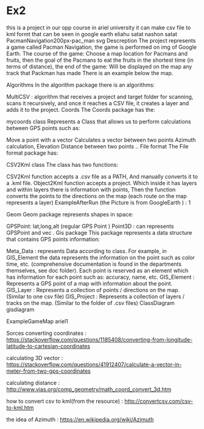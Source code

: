 # Ex2
this is a project in our opp course in ariel university 
it can make csv file to kml formt that can be seen in google earth 
eliahu satat nashon satat
PacmanNavigation200px-pac_man svg
Descreption
The project represents a game called Pacman Navigation, the game is performed on img of Google Earth. The course of the game: Choose a map location for Pacmans and fruits, then the goal of the Pacmans to eat the fruits in the shortest time (in terms of distance), the end of the game: Will be displayed on the map any track that Packman has made There is an example below the map.

Algorithms
In the algorithm package there is an algorithms:

MultiCSV : algorithm that receives a project and target folder for scanning, scans it recursively, and once it reaches a CSV file, it creates a layer and adds it to the project.
Coords
The Coords package has the:

mycoords class
Represents a Class that allows us to perform calculations between GPS points such as:

Move a point with a vector
Calculates a vector between two points
Azimuth calculation, Elevation
Distance between two points ..
File format
The File format package has:

CSV2Kml class
The class has two functions:

CSV2Kml function accepts a .csv file as a PATH, And manually converts it to a .kml file.
Object2Kml function accepts a project. Which inside it has layers and within layers there is information with points, Then the function converts the points to the directions on the map (each route on the map represents a layer)
ExampleAfterRun (the Picture is from GoogleEarth ) :
1

Geom
Geom package represents shapes in space:

GPSPoint: lat,long,alt (regular GPS Point )
Point3D : can represents GPSPoint and vec .
Gis package
This package represents a data structure that contains GPS points information:

Meta_Data : represents Data according to class. For example, in GIS_Element the data represents the information on the point such as color time, etc. (comprehensive documentation is found in the departments themselves, see doc folder). Each point is reserved as an element which has information for each point such as: accuracy, name, etc.
GIS_Element : Represents a GPS point of a map with information about the point.
GIS_Layer : Represents a collection of points / directions on the map. (Similar to one csv file)
GIS_Project : Represents a collection of layers / tracks on the map. (Similar to the folder of .csv files)
ClassDiagram
gisdiagram

ExampleGameMap
ariel1

Sorces
converting coordinates : https://stackoverflow.com/questions/1185408/converting-from-longitude-latitude-to-cartesian-coordinates

calculating 3D vector : https://stackoverflow.com/questions/41912407/calculate-a-vector-in-meter-from-two-gps-coordinates

calculating distance : http://www.vias.org/comp_geometry/math_coord_convert_3d.htm

how to convert csv to kml(from the resource) : http://convertcsv.com/csv-to-kml.htm

the idea of Azimuth : https://en.wikipedia.org/wiki/Azimuth
